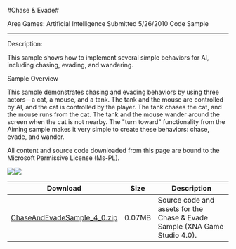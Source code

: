 #Chase & Evade#

Area
Games: Artificial Intelligence
Submitted
5/26/2010
Code Sample

---

Description:

This sample shows how to implement several simple behaviors for AI, including chasing, evading, and wandering.

Sample Overview

This sample demonstrates chasing and evading behaviors by using three actors—a cat, a mouse, and a tank. The tank and the mouse are controlled by AI, and the cat is controlled by the player. The tank chases the cat, and the mouse runs from the cat. The tank and the mouse wander around the screen when the cat is not nearby. The "turn toward" functionality from the Aiming sample makes it very simple to create these behaviors: chase, evade, and wander.

All content and source code downloaded from this page are bound to the Microsoft Permissive License (Ms-PL).

![](https://github.com/kniEngine/XNAGameStudio/blob/main/Images/XNA_ChaseAndEvade_01_small.jpg)![](https://github.com/kniEngine/XNAGameStudio/blob/main/Images/XNA_ChaseAndEvade_02_small.jpg)	

Download | Size | Description
---|---|---|
[ChaseAndEvadeSample_4_0.zip](https://github.com/kniEngine/XNAGameStudio/blob/main/Samples/ChaseAndEvadeSample_4_0.zip?raw=true) | 0.07MB | Source code and assets for the Chase & Evade Sample (XNA Game Studio 4.0). 